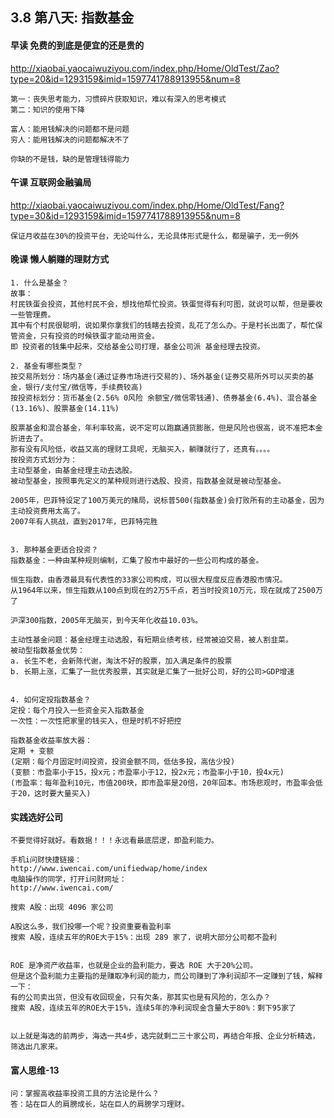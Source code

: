 ## 3.8 第八天: 指数基金 

#### 早读 免费的到底是便宜的还是贵的
<http://xiaobai.yaocaiwuziyou.com/index.php/Home/OldTest/Zao?type=20&id=1293159&imid=1597741788913955&num=8>
```
第一：丧失思考能力，习惯碎片获取知识，难以有深入的思考模式
第二：知识的使用下降

富人：能用钱解决的问题都不是问题
穷人：能用钱解决的问题都解决不了

你缺的不是钱，缺的是管理钱得能力
```

#### 午课 互联网金融骗局
<http://xiaobai.yaocaiwuziyou.com/index.php/Home/OldTest/Fang?type=30&id=1293159&imid=1597741788913955&num=8>
```
保证月收益在30%的投资平台，无论叫什么，无论具体形式是什么，都是骗子，无一例外
```


#### 晚课 懒人躺赚的理财方式
```
1. 什么是基金？
故事：
村民铁蛋会投资，其他村民不会，想找他帮忙投资。铁蛋觉得有利可图，就说可以帮，但是要收一些管理费。
其中有个村民很聪明，说如果你拿我们的钱瞎去投资，乱花了怎么办。于是村长出面了，帮忙保管资金，只有投资的时候铁蛋才能动用资金。
即 投资者的钱集中起来，交给基金公司打理，基金公司派 基金经理去投资。

2. 基金有哪些类型？
按交易所划分：场内基金(通过证券市场进行交易的)、场外基金(证券交易所外可以买卖的基金，银行/支付宝/微信等，手续费较高)
按投资标划分：货币基金(2.56% 0风险 余额宝/微信零钱通)、债券基金(6.4%)、混合基金(13.16%)、股票基金(14.11%)

股票基金和混合基金，年利率较高，说不定可以跑赢通货膨胀，但是风险也很高，说不准把本金折进去了。
那有没有风险低，收益又高的理财工具呢，无脑买入，躺赚就行了，还真有。。。。
按投资方式划分为：
主动型基金，由基金经理主动去选股。
被动型基金，按照事先定义的某种规则进行选股、投资，指数基金就是被动型基金。

2005年，巴菲特设定了100万美元的赌局，说标普500(指数基金)会打败所有的主动基金，因为主动投资费用太高了。
2007年有人挑战，直到2017年，巴菲特完胜


3. 那种基金更适合投资？
指数基金：一种由某种规则编制，汇集了股市中最好的一些公司构成的基金。

恒生指数，由香港最具有代表性的33家公司构成，可以很大程度反应香港股市情况。
从1964年以来，恒生指数从100点到现在的2万5千点，若当时投资10万元，现在就成了2500万了

沪深300指数，2005年无脑买，到今天年化收益10.03%。

主动性基金问题：基金经理主动选股，有短期业绩考核，经常被迫交易，被人割韭菜。
被动型指数基金优势：
a. 长生不老，会新陈代谢，淘汰不好的股票，加入满足条件的股票
b. 长期上涨，汇集了一批优秀股票，其实就是汇集了一批好公司，好的公司>GDP增速


4. 如何定投指数基金？
定投：每个月投入一些资金买入指数基金
一次性：一次性把家里的钱买入，但是时机不好把控

指数基金收益率放大器：
定期 + 变额 
(定期：每个月固定时间投资，投资金额不同，低估多投，高估少投)
(变额：市盈率小于15，投x元；市盈率小于12，投2x元；市盈率小于10，投4x元)
(市盈率：每年盈利10元，市值200块，即市盈率是20倍，20年回本。市场悲观时，市盈率会低于20，这时要大量买入)
```

#### 实践选好公司
```
不要觉得好就好。看数据！！！永远看最底层逻，即盈利能力。

手机i问财快捷链接：
http://www.iwencai.com/unifiedwap/home/index
电脑操作的同学，打开i问财网址：
http://www.iwencai.com/

搜索 A股：出现 4096 家公司

A股这么多，我们投哪一个呢？投资重要看盈利率
搜索 A股，连续五年的ROE大于15%：出现 289 家了，说明大部分公司都不盈利


ROE 是净资产收益率，也就是企业的盈利能力，要选 ROE 大于20%公司。
但是这个盈利能力主要指的是赚取净利润的能力，而公司赚到了净利润却不一定赚到了钱，解释一下：
有的公司卖出货，但没有收回现金，只有欠条，那其实也是有风险的，怎么办？
搜索 A股，连续五年的ROE大于15%，连续5年的净利润现金含量大于80%：剩下95家了


以上就是海选的前两步，海选一共4步，选完就剩二三十家公司，再结合年报、企业分析精选，筛选出几家来。

```

#### 富人思维-13
```
问：掌握高收益率投资工具的方法论是什么？
答：站在巨人的肩膀成长，站在巨人的肩膀学习理财。
```


